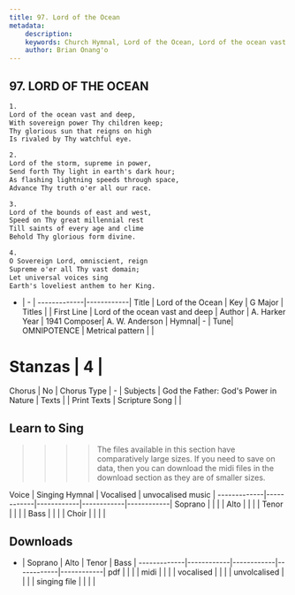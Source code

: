 ```yaml
---
title: 97. Lord of the Ocean
metadata:
    description: 
    keywords: Church Hymnal, Lord of the Ocean, Lord of the ocean vast and deep, 
    author: Brian Onang'o
---
```



## 97. LORD OF THE OCEAN

```txt
1.
Lord of the ocean vast and deep, 
With sovereign power Thy children keep; 
Thy glorious sun that reigns on high 
Is rivaled by Thy watchful eye. 

2.
Lord of the storm, supreme in power, 
Send forth Thy light in earth's dark hour; 
As flashing lightning speeds through space, 
Advance Thy truth o'er all our race. 

3.
Lord of the bounds of east and west, 
Speed on Thy great millennial rest 
Till saints of every age and clime 
Behold Thy glorious form divine. 

4.
O Sovereign Lord, omniscient, reign 
Supreme o'er all Thy vast domain; 
Let universal voices sing 
Earth's loveliest anthem to her King.

```

- |   -  |
-------------|------------|
Title | Lord of the Ocean |
Key | G Major |
Titles |  |
First Line | Lord of the ocean vast and deep |
Author | A. Harker
Year | 1941
Composer| A. W. Anderson |
Hymnal|  - |
Tune| OMNIPOTENCE |
Metrical pattern | |
# Stanzas | 4 |
Chorus | No |
Chorus Type | - |
Subjects | God the Father: God's Power in Nature |
Texts |  |
Print Texts | 
Scripture Song |  |
  
## Learn to Sing

>>>> The files available in this section have comparatively large sizes. If you need to save on data, then you can download the midi files in the download section as they are of smaller sizes.

Voice |  Singing Hymnal | Vocalised | unvocalised music |
-------------|------------|------------|------------|------------|
Soprano | | | |
Alto | | | |
Tenor | | | |
Bass | | | |
Choir | | | |

## Downloads

- |  Soprano | Alto | Tenor | Bass |
-------------|------------|------------|------------|------------|
pdf | | | |
midi | | | |
vocalised | | | |
unvolcalised | | | |
singing file | | | |
  